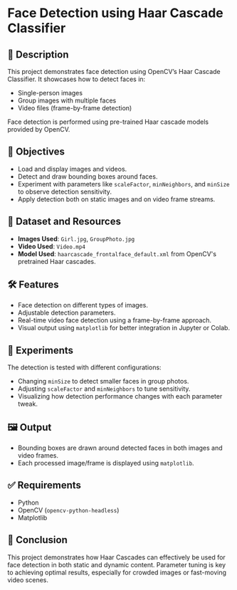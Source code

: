 # Face Detection using Haar Cascade Classifier

## 📌 Description

This project demonstrates face detection using OpenCV’s Haar Cascade Classifier. It showcases how to detect faces in:

* Single-person images
* Group images with multiple faces
* Video files (frame-by-frame detection)

Face detection is performed using pre-trained Haar cascade models provided by OpenCV.


## 🎯 Objectives

* Load and display images and videos.
* Detect and draw bounding boxes around faces.
* Experiment with parameters like `scaleFactor`, `minNeighbors`, and `minSize` to observe detection sensitivity.
* Apply detection both on static images and on video frame streams.


## 📁 Dataset and Resources

* **Images Used**: `Girl.jpg`, `GroupPhoto.jpg`
* **Video Used**: `Video.mp4`
* **Model Used**: `haarcascade_frontalface_default.xml` from OpenCV's pretrained Haar cascades.



## 🛠 Features

* Face detection on different types of images.
* Adjustable detection parameters.
* Real-time video face detection using a frame-by-frame approach.
* Visual output using `matplotlib` for better integration in Jupyter or Colab.


## 🧪 Experiments

The detection is tested with different configurations:

* Changing `minSize` to detect smaller faces in group photos.
* Adjusting `scaleFactor` and `minNeighbors` to tune sensitivity.
* Visualizing how detection performance changes with each parameter tweak.


## 🖼 Output

* Bounding boxes are drawn around detected faces in both images and video frames.
* Each processed image/frame is displayed using `matplotlib`.


## ✅ Requirements

* Python
* OpenCV (`opencv-python-headless`)
* Matplotlib


## 📌 Conclusion

This project demonstrates how Haar Cascades can effectively be used for face detection in both static and dynamic content. Parameter tuning is key to achieving optimal results, especially for crowded images or fast-moving video scenes.


